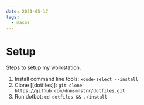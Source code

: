 ```yaml
---
date: 2021-05-17
tags:
  - macos
---
```


# Setup

Steps to setup my workstation.

1. Install command line tools: `xcode-select --install`
1. Clone [[dotfiles]]: `git clone https://github.com/dnnsmnstrr/dotfiles.git`
1. Run dotbot: `cd dotfiles && ./install`
